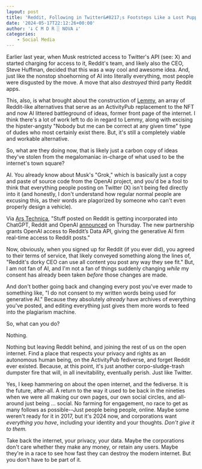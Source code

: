 ```yaml
---
layout: post
title: 'Reddit, Following in Twitter&#8217;s Footsteps Like a Lost Puppy'
date: '2024-05-17T22:12:26+00:00'
author: '𐕣 C M D R ░ NOVA 𐕣'
categories:
    - Social Media
---
```


<!-- wp:paragraph -->
<p>Earlier last year, when Musk restricted access to Twitter's API (see: X) and started charging for access to it, Reddit's team, and likely also the CEO, Steve Huffman, decided that this was a way cool and awesome idea. And, just like the nonstop shoehorning of AI into literally everything, most people were disgusted by the move. A move that also <em>destroyed</em> third party Reddit apps.</p>
<!-- /wp:paragraph -->

<!-- wp:paragraph -->
<p>This, also, is what brought about the construction of <a href="https://join-lemmy.org/" target="_blank" rel="noreferrer noopener">Lemmy</a>, an array of Reddit-like alternatives that serve as an ActivityPub replacement to the NFT and now AI littered battleground of ideas, former front page of the internet. I think there's a lot of work left to do in regard to Lemmy, along with excising the hipster-angsty "Nobody but me can be correct at any given time" type of dudes who most certainly exist there. But, it's still a completely viable and workable alternative.</p>
<!-- /wp:paragraph -->

<!-- wp:paragraph -->
<p>So, what are they doing now, that is likely just a carbon copy of ideas they've stolen from the megalomaniac in-charge of what used to be the internet's town square?</p>
<!-- /wp:paragraph -->

<!-- wp:paragraph -->
<p>AI. You already know about Musk's "Grok," which is basically just a copy and paste of source code from the OpenAI project, and you'd be a fool to think that everything people posting on Twitter (X) isn't being fed directly into it (and honestly, I don't understand how regular normal people are excusing this, as their words are plagorized by someone who can't even properly design a vehicle).</p>
<!-- /wp:paragraph -->

<!-- wp:paragraph -->
<p>Via <a href="https://arstechnica.com/ai/2024/05/openai-will-use-reddit-posts-to-train-chatgpt-under-new-deal/?utm_brand=arstechnica&amp;utm_social-type=owned&amp;utm_source=mastodon&amp;utm_medium=social" target="_blank" rel="noreferrer noopener">Ars Technica</a>, "Stuff posted on Reddit is getting incorporated into ChatGPT, Reddit and OpenAI <a href="https://www.redditinc.com/blog/reddit-and-oai-partner" target="_blank" rel="noreferrer noopener">announced</a> on Thursday. The new partnership grants OpenAI access to Reddit’s Data API, giving the generative AI firm real-time access to Reddit posts."</p>
<!-- /wp:paragraph -->

<!-- wp:paragraph -->
<p>Now, obviously, when you signed up for Reddit (if you ever did), you agreed to their terms of service, that likely conveyed something along the lines of, "Reddit's dorky CEO can use all content you post any way they see fit." But, I am not fan of AI, and I'm not a fan of things suddenly changing <em>while</em> my consent has already been taken <em>before</em> those changes are made.</p>
<!-- /wp:paragraph -->

<!-- wp:paragraph -->
<p>And don't bother going back and changing every post you've ever made to something like, "I do not consent to my written words being used for generative AI." Because they absolutely <em>already</em> have archives of everything you've posted, and editing everything just gives them more words to feed into the plagiarism machine.</p>
<!-- /wp:paragraph -->

<!-- wp:paragraph -->
<p>So, what can you do?</p>
<!-- /wp:paragraph -->

<!-- wp:paragraph -->
<p>Nothing.</p>
<!-- /wp:paragraph -->

<!-- wp:paragraph -->
<p>Nothing but leaving Reddit behind, and joining the rest of us on the open internet. Find a place that respects your privacy and rights as an autonomous human being, on the ActivityPub fediverse, and forget Reddit ever existed. Because, at this point, it's just another corpo-sludge-trash dumpster fire that will, in all inevitability, eventually perish. Just like Twitter.</p>
<!-- /wp:paragraph -->

<!-- wp:paragraph -->
<p>Yes, I keep hammering on about the open internet, and the fediverse. It is the future, after-all. A return to the way it used to be back in the nineties when we were all making our own pages, our own social circles, and all-around just being ... social. No farming for engagement, no race to get as many follows as possible--Just people being people, online. Maybe some weren't ready for it in 2017, but it's 2024 now, and corporations want <em>everything you have</em>, including your identity and your thoughts. <em>Don't give it to them.</em> </p>
<!-- /wp:paragraph -->

<!-- wp:paragraph -->
<p>Take back the internet, your privacy, your data. Maybe the corporations don't care whether they make any money, or retain any users. Maybe they're in a race to see how fast they can destroy the modern internet. But you don't have to be part of it.</p>
<!-- /wp:paragraph -->